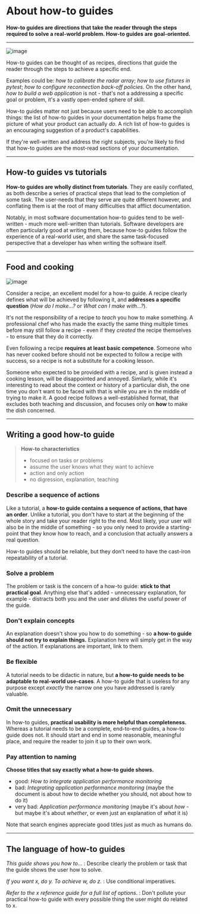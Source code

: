 About how-to guides
===================

**How-to guides are **directions** that take the reader through the
steps required to solve a real-world problem. How-to guides are
**goal-oriented**.**

* * * * *

![image](/images/overview-how-to.png%0A%20:alt:%20'How-to%20guides%20-%20task%20oriented,%20practical%20steps,%20that%20serve%20our%20work'%0A%20:class:%20floated)

How-to guides can be thought of as recipes, directions that guide the
reader through the steps to achieve a specific end.

Examples could be: *how to calibrate the radar array*; *how to use
fixtures in pytest*; *how to configure reconnection back-off policies*.
On the other hand, *how to build a web application* is not - that's not
a addressing a specific goal or problem, it's a vastly open-ended sphere
of skill.

How-to guides matter not just because users need to be able to
accomplish things: the list of how-to guides in your documentation helps
frame the picture of what your product can actually *do*. A rich list of
how-to guides is an encouraging suggestion of a product's capabilities.

If they're well-written and address the right subjects, you're likely to
find that how-to guides are the most-read sections of your
documentation.

* * * * *

How-to guides vs tutorials
--------------------------

**How-to guides are wholly distinct from tutorials**. They are easily
conflated, as both describe a series of practical steps that lead to the
completion of some task. The user-needs that they serve are quite
different however, and conflating them is at the root of many
difficulties that afflict documentation.

Notably, in most software documentation how-to guides tend to be
well-written - much more well-written than tutorials. Software
developers are often particularly good at writing them, because how-to
guides follow the experience of a real-world user, and share the same
task-focused perspective that a developer has when writing the software
itself.

* * * * *

Food and cooking
----------------

![image](/images/old-recipe.jpg%0A%20:alt:%20'a%20recipe'%0A%20:class:%20floated)

Consider a recipe, an excellent model for a how-to guide. A recipe
clearly defines what will be achieved by following it, and **addresses a
specific question** (*How do I make...?* or *What can I make with...?*).

It's not the responsibility of a recipe to *teach* you how to make
something. A professional chef who has made the exactly the same thing
multiple times before may still follow a recipe - even if they *created*
the recipe themselves - to ensure that they do it correctly.

Even following a recipe **requires at least basic competence**. Someone
who has never cooked before should not be expected to follow a recipe
with success, so a recipe is not a substitute for a cooking lesson.

Someone who expected to be provided with a recipe, and is given instead
a cooking lesson, will be disappointed and annoyed. Similarly, while
it's interesting to read about the context or history of a particular
dish, the one time you don't want to be faced with that is while you are
in the middle of trying to make it. A good recipe follows a
well-established format, that excludes both teaching and discussion, and
focuses only on **how** to make the dish concerned.

* * * * *

Writing a good how-to guide
---------------------------

> **How-to characteristics**
>
> -   focused on tasks or problems
> -   assume the user knows what they want to achieve
> -   action and only action
> -   no digression, explanation, teaching

### Describe a sequence of actions

Like a tutorial, a **how-to guide contains a sequence of actions, that
have an order**. Unlike a tutorial, you don't have to start at the
beginning of the whole story and take your reader right to the end. Most
likely, your user will also be in the middle of something - so you only
need to provide a starting-point that they know how to reach, and a
conclusion that actually answers a real question.

How-to guides should be reliable, but they don’t need to have the
cast-iron repeatability of a tutorial.

### Solve a problem

The problem or task is the concern of a how-to guide: **stick to that
practical goal**. Anything else that's added - unnecessary explanation,
for example - distracts both you and the user and dilutes the useful
power of the guide.

### Don't explain concepts

An explanation doesn't show you how to do something - so **a how-to
guide should not try to explain things.** Explanation here will simply
get in the way of the action. If explanations are important, link to
them.

### Be flexible

A tutorial needs to be didactic in nature, but **a how-to guide needs to
be adaptable to real-world use-cases**. A how-to guide that is useless
for any purpose except *exactly* the narrow one you have addressed is
rarely valuable.

### Omit the unnecessary

In how-to guides, **practical usability is more helpful than
completeness.** Whereas a tutorial needs to be a complete, end-to-end
guides, a how-to guide does not. It should start and end in some
reasonable, meaningful place, and require the reader to join it up to
their own work.

### Pay attention to naming

**Choose titles that say exactly what a how-to guide shows.**

-   good: *How to integrate application performance monitoring*
-   bad: *Integrating application performance monitoring* (maybe the
    document is about how to decide whether you should, not about how to
    do it)
-   very bad: *Application performance monitoring* (maybe it's about
    *how* - but maybe it's about *whether*, or even just an explanation
    of *what* it is)

Note that search engines appreciate good titles just as much as humans
do.

* * * * *

The language of how-to guides
-----------------------------

*This guide shows you how to...*
:   Describe clearly the problem or task that the guide shows the user
    how to solve.

*If you want x, do y. To achieve w, do z.*
:   Use conditional imperatives.

*Refer to the x reference guide for a full list of options.*
:   Don't pollute your practical how-to guide with every possible thing
    the user might do related to x.


